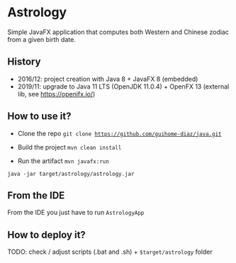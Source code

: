 # Astrology

Simple JavaFX application that computes both Western and Chinese zodiac from a given birth date. 

## History

* 2016/12: project creation with Java 8 + JavaFX 8 (embedded)
* 2019/11: upgrade to Java 11 LTS (OpenJDK 11.0.4) + OpenFX 13 (external lib, see https://openjfx.io/)
 

## How to use it?

* Clone the repo
<code>git clone https://github.com/guihome-diaz/java.git</code>

* Build the project
<code>mvn clean install</code>

* Run the artifact
<code>mvn javafx:run</code>


<code>java -jar target/astrology/astrology.jar</code>


## From the IDE

From the IDE you just have to run <code>AstrologyApp</code>


## How to deploy it?

TODO: check / adjust scripts (.bat and .sh) + <code>$target/astrology</code> folder
 